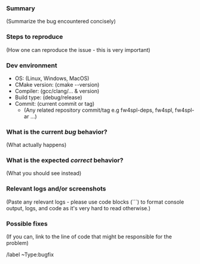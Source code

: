 ### Summary

(Summarize the bug encountered concisely)

### Steps to reproduce

(How one can reproduce the issue - this is very important)

### Dev environment

* OS: (Linux, Windows, MacOS)
* CMake version: (cmake --version)
* Compiler: (gcc/clang/... & version)
* Build type: (debug/release)
* Commit: (current commit or tag)
  * (Any related repository commit/tag e.g fw4spl-deps, fw4spl, fw4spl-ar ...)


### What is the current *bug* behavior?

(What actually happens)

### What is the expected *correct* behavior?

(What you should see instead)

### Relevant logs and/or screenshots

(Paste any relevant logs - please use code blocks (```) to format console output,
logs, and code as it's very hard to read otherwise.)

### Possible fixes

(If you can, link to the line of code that might be responsible for the problem)

/label ~Type:bugfix
